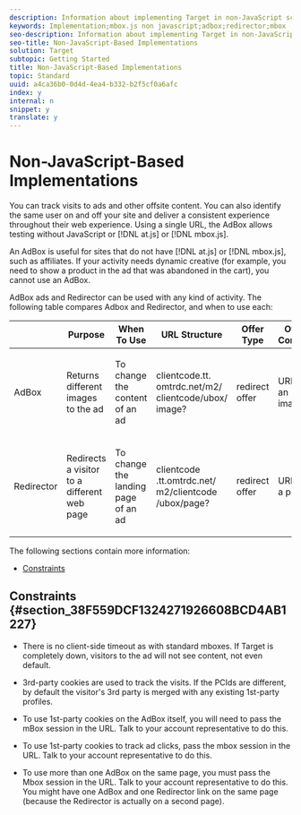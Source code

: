 ```yaml
---
description: Information about implementing Target in non-JavaScript scenarios, such as using an AdBox or Redirector.
keywords: Implementation;mbox.js non javascript;adbox;redirector;mbox
seo-description: Information about implementing Target in non-JavaScript scenarios, such as using an AdBox or Redirector.
seo-title: Non-JavaScript-Based Implementations
solution: Target
subtopic: Getting Started
title: Non-JavaScript-Based Implementations
topic: Standard
uuid: a4ca36b0-0d4d-4ea4-b332-b2f5cf0a6afc
index: y
internal: n
snippet: y
translate: y
---
```


# Non-JavaScript-Based Implementations

You can track visits to ads and other offsite content. You can also identify the same user on and off your site and deliver a consistent experience throughout their web experience. Using a single URL, the AdBox allows testing without JavaScript or [!DNL  at.js] or [!DNL  mbox.js]. 

An AdBox is useful for sites that do not have [!DNL  at.js] or [!DNL  mbox.js], such as affiliates. If your activity needs dynamic creative (for example, you need to show a product in the ad that was abandoned in the cart), you cannot use an AdBox. 

AdBox ads and Redirector can be used with any kind of activity. The following table compares Adbox and Redirector, and when to use each: 



<table id="table_0FCE44A165574C609FF7F94A7DDF8926"> 
 <thead> 
  <tr> 
   <th colname="col1" class="entry"> </th> 
   <th colname="col2" class="entry"> Purpose </th> 
   <th colname="col3" class="entry"> When To Use </th> 
   <th colname="col4" class="entry"> URL Structure </th> 
   <th colname="col5" class="entry"> Offer Type </th> 
   <th colname="col6" class="entry"> Offer Content </th> 
  </tr> 
 </thead>
 <tbody> 
  <tr> 
   <td colname="col1"> <p>AdBox </p> </td> 
   <td colname="col2"> <p>Returns different images to the ad </p> </td> 
   <td colname="col3"> <p>To change the content of an ad </p> </td> 
   <td colname="col4"> <p> <span class="codeph"> clientcode​.tt.​omtrdc​.net/​m2​/​clientcode/ubox/​image?</span> </p> </td> 
   <td colname="col5"> <p>redirect offer </p> </td> 
   <td colname="col6"> <p>URL for an image </p> </td> 
  </tr> 
  <tr> 
   <td colname="col1"> <p>Redirector </p> </td> 
   <td colname="col2"> <p>Redirects a visitor to a different web page </p> </td> 
   <td colname="col3"> <p>To change the landing page of an ad </p> </td> 
   <td colname="col4"> <p> <span class="codeph">  clientcode​.tt.omtrdc.net/​m2/clientcode​/ubox/page? </span> </p> </td> 
   <td colname="col5"> <p>redirect offer </p> </td> 
   <td colname="col6"> <p>URL for a page </p> </td> 
  </tr> 
 </tbody> 
</table>

The following sections contain more information: 


* [ Constraints](../../../c_seting_up_target/c_implementing_target/c_non-javascript-based-implementation/c_non-javascript-based-implementation.md#section_38F559DCF1324271926608BCD4AB1227)


## Constraints {#section_38F559DCF1324271926608BCD4AB1227}


* There is no client-side timeout as with standard mboxes. If Target is completely down, visitors to the ad will not see content, not even default. 

* 3rd-party cookies are used to track the visits. If the PCIds are different, by default the visitor's 3rd party is merged with any existing 1st-party profiles. 

* To use 1st-party cookies on the AdBox itself, you will need to pass the mBox session in the URL. Talk to your account representative to do this. 

* To use 1st-party cookies to track ad clicks, pass the mbox session in the URL. Talk to your account representative to do this. 

* To use more than one AdBox on the same page, you must pass the Mbox session in the URL. Talk to your account representative to do this. You might have one AdBox and one Redirector link on the same page (because the Redirector is actually on a second page). 


